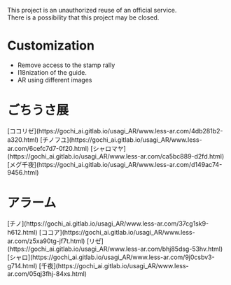 This project is an unauthorized reuse of an official service.  
There is a possibility that this project may be closed.  

<h1>Customization</h1>

- Remove access to the stamp rally  
- I18nization of the guide. 
- AR using different images 

<h1>ごちうさ展</h1>
[ココリゼ](https://gochi_ai.gitlab.io/usagi_AR/www.less-ar.com/4db281b2-a320.html)  
[チノフユ](https://gochi_ai.gitlab.io/usagi_AR/www.less-ar.com/6cefc7d7-0f20.html)  
[シャロマヤ](https://gochi_ai.gitlab.io/usagi_AR/www.less-ar.com/ca5bc889-d2fd.html)  
[メグ千夜](https://gochi_ai.gitlab.io/usagi_AR/www.less-ar.com/d149ac74-9456.html)  

<h1>アラーム</h1>
[チノ](https://gochi_ai.gitlab.io/usagi_AR/www.less-ar.com/37cg1sk9-h612.html)  
[ココア](https://gochi_ai.gitlab.io/usagi_AR/www.less-ar.com/z5xa90tg-jf7t.html)  
[リゼ](https://gochi_ai.gitlab.io/usagi_AR/www.less-ar.com/bhj85dsg-53hv.html)  
[シャロ](https://gochi_ai.gitlab.io/usagi_AR/www.less-ar.com/9j0csbv3-g714.html)  
[千夜](https://gochi_ai.gitlab.io/usagi_AR/www.less-ar.com/05qj3fhj-84xs.html)  
